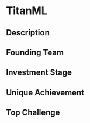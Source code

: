 # TitanML
## Description
## Founding Team
## Investment Stage
## Unique Achievement
## Top Challenge
